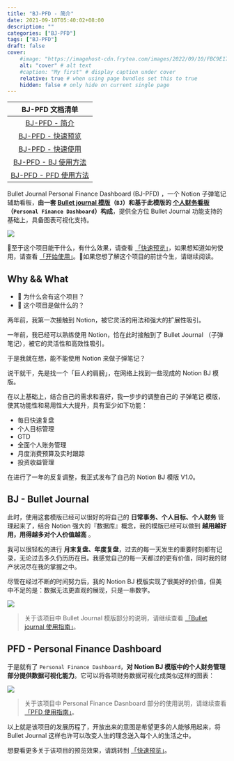 ```yaml
---
title: "BJ-PFD - 简介"
date: 2021-09-10T05:40:02+08:00
description: ""
categories: ["BJ-PFD"]
tags: ["BJ-PFD"]
draft: false
cover:
    #image: "https://imagehost-cdn.frytea.com/images/2022/09/10/FBC9E170-AC72-44AA-8A17-4D21BCCC7AE21dda98e00bd9bc36.jpg" # image path/url
    alt: "cover" # alt text
    #caption: "My first" # display caption under cover
    relative: true # when using page bundles set this to true
    hidden: false # only hide on current single page
---
```


| BJ-PFD 文档清单 |
| :--: |
| [BJ-PFD - 简介](/technology/bj-pfd/intro/) |
| [BJ-PFD - 快速预览](/technology/bj-pfd/overview/) |
| [BJ-PFD - 快速使用](/technology/bj-pfd/quick-start/) |
| [BJ-PFD - BJ 使用方法](/technology/bj-pfd/bj-tutor/) |
| [BJ-PFD - PFD 使用方法](/technology/bj-pfd/pfd-tutor/) |

Bullet Journal Personal Finance Dashboard (BJ-PFD) ，一个 Notion 子弹笔记辅助看板，**由一套 [Bullet journal 模版](/docs/tutoral-bj/intro)（`BJ`）和基于此模版的 [个人财务看板](/docs/tutoral-pfd)（`Personal Finance Dashboard`）构成**，提供全方位 Bullet Journal 功能支持的基础上，具备图表可视化支持。

![](https://imagehost-cdn.frytea.com/images/2021/09/18/2021-09-18-11.12.1673bab25f17fc31ce.png)

至于这个项目能干什么，有什么效果，请查看 [「快速预览」](/docs/overview)，如果想知道如何使用，请查看 [「开始使用」](/docs/quick-start)。如果您想了解这个项目的前世今生，请继续阅读。


## Why && What

- 🤔️ 为什么会有这个项目？
- 🙋 这个项目是做什么的？

两年前，我第一次接触到 Notion，被它灵活的用法和强大的扩展性吸引。

一年前，我已经可以熟练使用 Notion，恰在此时接触到了 Bullet Journal （子弹笔记），被它的灵活性和高效性吸引。

于是我就在想，能不能使用 Notion 来做子弹笔记？

说干就干，先是找一个「巨人的肩膀」，在网络上找到一些现成的 Notion BJ 模版。

在以上基础上，结合自己的需求和喜好，我一步步的调整自己的 子弹笔记 模版，使其功能性和易用性大大提升，具有至少如下功能：

 - 每日快速复盘
 - 个人目标管理
 - GTD
 - 全面个人账务管理
 - 月度消费预算及实时跟踪
 - 投资收益管理

在进行了一年的反复调整，我正式发布了自己的 Notion BJ 模版 V1.0。

## BJ - Bullet Journal

此时，使用这套模版已经可以很好的将自己的 **日常事务、个人目标、个人财务** 管理起来了，结合 Notion 强大的『数据库』概念，我的模版已经可以做到 **越用越好用，用得越多对个人价值越高** 。

我可以很轻松的进行 **月末复盘、年度复盘**，过去的每一天发生的重要时刻都有记录，无论过去多久仍历历在目。我感觉自己的每一天都过的更有价值，同时我的财产状况尽在我的掌握之中。

尽管在经过不断的时间努力后，我的 Notion BJ 模版实现了很美好的价值，但美中不足的是：数据无法更直观的展现，只是一串数字。

![](https://imagehost-cdn.frytea.com/images/2021/09/20/2021-09-20-2.24.399c39f6daa81ab1e9.png)


> 关于该项目中 Bullet Journal 模版部分的说明，请继续查看 [「Bullet journal 使用指南」](/docs/tutoral-bj/intro)。

## PFD - Personal Finance Dashboard

于是就有了 `Personal Finance Dashboard`，**对 Notion BJ 模版中的个人财务管理部分提供数据可视化能力**。它可以将各项财务数据可视化成类似这样的图表：

![](https://imagehost-cdn.frytea.com/images/2021/09/20/2021-09-20-4.59.52f65e9578b5437c07.png)

> 关于该项目中 Personal Finance Dasnboard 部分的使用说明，请继续查看 [「PFD 使用指南」](/docs/tutoral-pfd)。

以上就是该项目的发展历程了，开放出来的意图是希望更多的人能够用起来，将 Bullet Journal 这样也许可以改变人生的理念送入每个人的生活之中。

想要看更多关于该项目的预览效果，请跳转到 [「快速预览」](/docs/overview)。